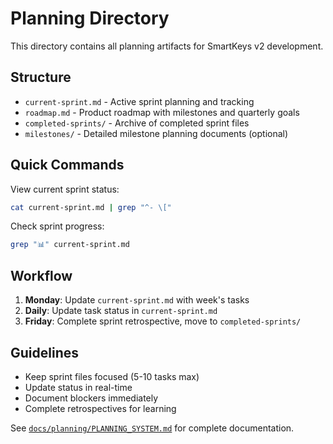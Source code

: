 # Planning Directory

This directory contains all planning artifacts for SmartKeys v2 development.

## Structure

- `current-sprint.md` - Active sprint planning and tracking
- `roadmap.md` - Product roadmap with milestones and quarterly goals
- `completed-sprints/` - Archive of completed sprint files
- `milestones/` - Detailed milestone planning documents (optional)

## Quick Commands

View current sprint status:
```bash
cat current-sprint.md | grep "^- \["
```

Check sprint progress:
```bash
grep "📊" current-sprint.md
```

## Workflow

1. **Monday**: Update `current-sprint.md` with week's tasks
2. **Daily**: Update task status in `current-sprint.md`
3. **Friday**: Complete sprint retrospective, move to `completed-sprints/`

## Guidelines

- Keep sprint files focused (5-10 tasks max)
- Update status in real-time
- Document blockers immediately
- Complete retrospectives for learning

See [`docs/planning/PLANNING_SYSTEM.md`](../docs/planning/PLANNING_SYSTEM.md) for complete documentation.